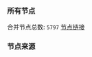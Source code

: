 ### 所有节点
合并节点总数: `5797`
[节点链接](https://github.com/rzhy1/33/raw/master/sub/sub_merge_base64.txt)

### 节点来源
